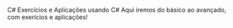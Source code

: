 C#
Exercícios e Aplicações usando C#
Aqui iremos do básico ao avançado, com exerícios e aplicações!
